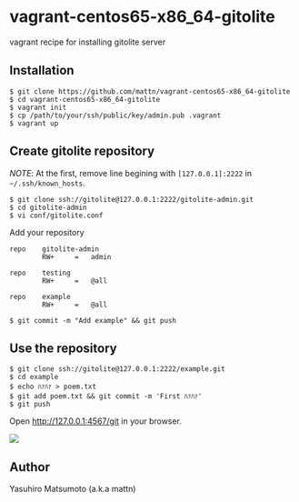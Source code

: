 # vagrant-centos65-x86_64-gitolite

vagrant recipe for installing gitolite server

## Installation

```
$ git clone https://github.com/mattn/vagrant-centos65-x86_64-gitolite
$ cd vagrant-centos65-x86_64-gitolite
$ vagrant init
$ cp /path/to/your/ssh/public/key/admin.pub .vagrant
$ vagrant up
```

## Create gitolite repository

*NOTE*: At the first, remove line begining with `[127.0.0.1]:2222` in `~/.ssh/known_hosts`.

```
$ git clone ssh://gitolite@127.0.0.1:2222/gitolite-admin.git 
$ cd gitolite-admin
$ vi conf/gitolite.conf
```

Add your repository

```
repo    gitolite-admin
        RW+     =   admin

repo    testing
        RW+     =   @all

repo    example
        RW+     =   @all
```

```
$ git commit -m "Add example" && git push
```

## Use the repository

```
$ git clone ssh://gitolite@127.0.0.1:2222/example.git
$ cd example
$ echo ﾊｧﾊｧ > poem.txt
$ git add poem.txt && git commit -m 'First ﾊｧﾊｧ'
$ git push
```

Open http://127.0.0.1:4567/git in your browser.

![](http://go-gyazo.appspot.com/71c643d3e5834879.png)

## 

## Author

Yasuhiro Matsumoto (a.k.a mattn)
